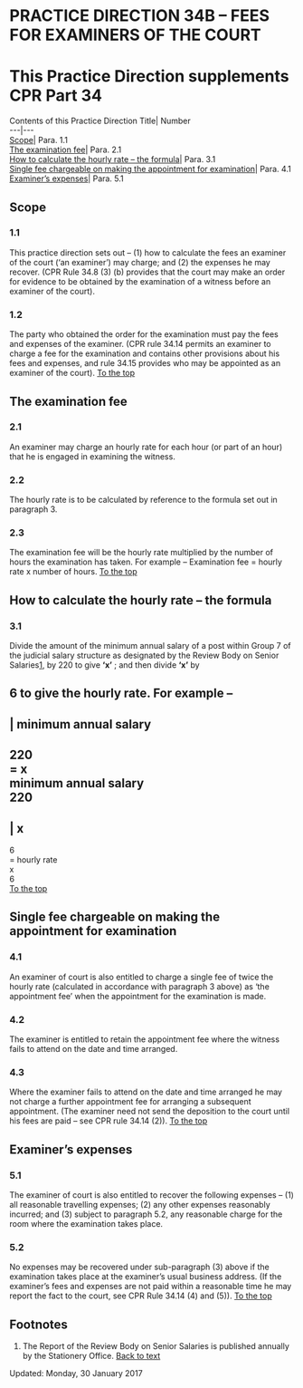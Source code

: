 # PRACTICE DIRECTION 34B – FEES FOR EXAMINERS OF THE COURT
[](https://www.justice.gov.uk/courts/procedure-rules/civil/rules/part34/pd_part34a)
# This Practice Direction supplements CPR Part 34
Contents of this Practice Direction 
Title| Number  
---|---  
[Scope](https://www.justice.gov.uk/courts/procedure-rules/civil/rules/part34/pd_part34b#IDAIKE2)| Para. 1.1  
[The examination fee](https://www.justice.gov.uk/courts/procedure-rules/civil/rules/part34/pd_part34b#IDAHME2)| Para. 2.1  
[How to calculate the hourly rate – the formula](https://www.justice.gov.uk/courts/procedure-rules/civil/rules/part34/pd_part34b#IDAYNE2)| Para. 3.1  
[Single fee chargeable on making the appointment for examination](https://www.justice.gov.uk/courts/procedure-rules/civil/rules/part34/pd_part34b#IDA4PE2)| Para. 4.1  
[Examiner’s expenses](https://www.justice.gov.uk/courts/procedure-rules/civil/rules/part34/pd_part34b#IDAVBUJC)| Para. 5.1  
## Scope
### 1.1
This practice direction sets out –
(1) how to calculate the fees an examiner of the court (‘an examiner’) may charge; and
(2) the expenses he may recover.
(CPR Rule 34.8 (3) (b) provides that the court may make an order for evidence to be obtained by the examination of a witness before an examiner of the court).
### 1.2
The party who obtained the order for the examination must pay the fees and expenses of the examiner.
(CPR rule 34.14 permits an examiner to charge a fee for the examination and contains other provisions about his fees and expenses, and rule 34.15 provides who may be appointed as an examiner of the court).
[To the top](https://www.justice.gov.uk/courts/procedure-rules/civil/rules/part34/pd_part34b#top)
## The examination fee
### 2.1
An examiner may charge an hourly rate for each hour (or part of an hour) that he is engaged in examining the witness.
### 2.2
The hourly rate is to be calculated by reference to the formula set out in paragraph 3.
### 2.3
The examination fee will be the hourly rate multiplied by the number of hours the examination has taken. For example –
Examination fee = hourly rate x number of hours.
[To the top](https://www.justice.gov.uk/courts/procedure-rules/civil/rules/part34/pd_part34b#top)
## How to calculate the hourly rate – the formula
### 3.1
Divide the amount of the minimum annual salary of a post within Group 7 of the judicial salary structure as designated by the Review Body on Senior Salaries[1](https://www.justice.gov.uk/courts/procedure-rules/civil/rules/part34/pd_part34b#f0300), by 220 to give **‘x’** ; and then divide **‘x’** by

**6** to give **the hourly rate**.
For example –  
---  
| minimum annual salary  
---  
220  
= x  
minimum annual salary  
220  
---  
| x  
---  
6  
= hourly rate  
x  
6  
[To the top](https://www.justice.gov.uk/courts/procedure-rules/civil/rules/part34/pd_part34b#top)
## Single fee chargeable on making the appointment for examination
### 4.1
An examiner of court is also entitled to charge a single fee of twice the hourly rate (calculated in accordance with paragraph 3 above) as ‘the appointment fee’ when the appointment for the examination is made.
### 4.2
The examiner is entitled to retain the appointment fee where the witness fails to attend on the date and time arranged.
### 4.3
Where the examiner fails to attend on the date and time arranged he may not charge a further appointment fee for arranging a subsequent appointment.
(The examiner need not send the deposition to the court until his fees are paid – see CPR rule 34.14 (2)).
[To the top](https://www.justice.gov.uk/courts/procedure-rules/civil/rules/part34/pd_part34b#top)
## Examiner’s expenses
### 5.1
The examiner of court is also entitled to recover the following expenses –
(1) all reasonable travelling expenses;
(2) any other expenses reasonably incurred; and
(3) subject to paragraph 5.2, any reasonable charge for the room where the examination takes place.
### 5.2
No expenses may be recovered under sub-paragraph (3) above if the examination takes place at the examiner’s usual business address.
(If the examiner’s fees and expenses are not paid within a reasonable time he may report the fact to the court, see CPR Rule 34.14 (4) and (5)).
[To the top](https://www.justice.gov.uk/courts/procedure-rules/civil/rules/part34/pd_part34b#top)
## Footnotes
1. The Report of the Review Body on Senior Salaries is published annually by the Stationery Office. [Back to text](https://www.justice.gov.uk/courts/procedure-rules/civil/rules/part34/pd_part34b#backf0300)

Updated: Monday, 30 January 2017
